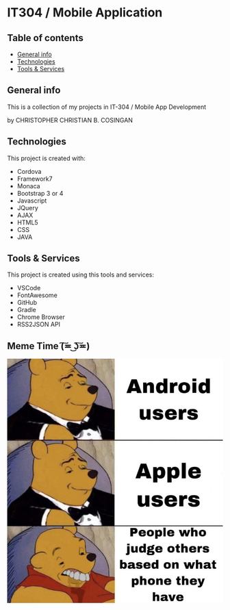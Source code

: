 # IT304 / Mobile Application

## Table of contents
* [General info](#general-info)
* [Technologies](#technologies)
* [Tools & Services](#Tools-&-Services)

## General info
This is a collection of my projects in IT-304 / Mobile App Development

by CHRISTOPHER CHRISTIAN B. COSINGAN
	
## Technologies
This project is created with:
* Cordova
* Framework7
* Monaca
* Bootstrap 3 or 4
* Javascript
* JQuery
* AJAX
* HTML5
* CSS
* JAVA
	
## Tools & Services
This project is created using this tools and services:
* VSCode
* FontAwesome
* GitHub
* Gradle
* Chrome Browser
* RSS2JSON API

## Meme Time (͠≖ ͜ʖ͠≖)
![LOL](./t9n1peqgw6751.jpg)
